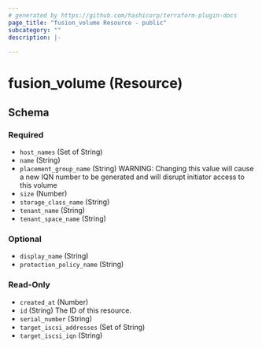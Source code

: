 ```yaml
---
# generated by https://github.com/hashicorp/terraform-plugin-docs
page_title: "fusion_volume Resource - public"
subcategory: ""
description: |-
  
---
```


# fusion_volume (Resource)





<!-- schema generated by tfplugindocs -->
## Schema

### Required

- `host_names` (Set of String)
- `name` (String)
- `placement_group_name` (String) WARNING: Changing this value will cause a new IQN number to be generated and will disrupt initiator access to this volume
- `size` (Number)
- `storage_class_name` (String)
- `tenant_name` (String)
- `tenant_space_name` (String)

### Optional

- `display_name` (String)
- `protection_policy_name` (String)

### Read-Only

- `created_at` (Number)
- `id` (String) The ID of this resource.
- `serial_number` (String)
- `target_iscsi_addresses` (Set of String)
- `target_iscsi_iqn` (String)



